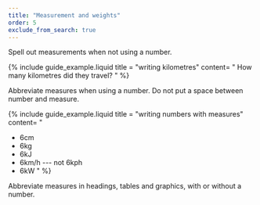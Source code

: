 ```yaml
---
title: "Measurement and weights"
order: 5
exclude_from_search: true
---
```


Spell out measurements when not using a number.

{% include guide_example.liquid
  title = "writing kilometres"
  content= "
How many kilometres did they travel?
"
%}

Abbreviate measures when using a number. Do not put a space between number and measure.

{% include guide_example.liquid
  title = "writing numbers with measures"
  content= "
- 6cm
- 6kg
- 6kJ
- 6km/h --- not 6kph
- 6kW
"
%}

Abbreviate measures in headings, tables and graphics, with or without a number.
